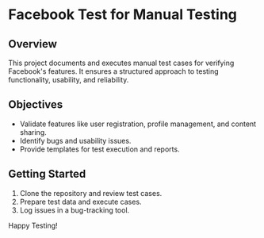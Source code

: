 # Facebook Test for Manual Testing

## Overview
This project documents and executes manual test cases for verifying Facebook's features. It ensures a structured approach to testing functionality, usability, and reliability.

## Objectives
- Validate features like user registration, profile management, and content sharing.
- Identify bugs and usability issues.
- Provide templates for test execution and reports.

## Getting Started
1. Clone the repository and review test cases.
2. Prepare test data and execute cases.
3. Log issues in a bug-tracking tool.

Happy Testing!
